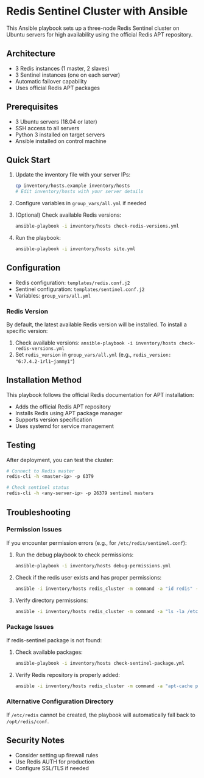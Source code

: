 # Redis Sentinel Cluster with Ansible

This Ansible playbook sets up a three-node Redis Sentinel cluster on Ubuntu servers for high availability using the official Redis APT repository.

## Architecture

- 3 Redis instances (1 master, 2 slaves)
- 3 Sentinel instances (one on each server)
- Automatic failover capability
- Uses official Redis APT packages

## Prerequisites

- 3 Ubuntu servers (18.04 or later)
- SSH access to all servers
- Python 3 installed on target servers
- Ansible installed on control machine

## Quick Start

1. Update the inventory file with your server IPs:
   ```bash
   cp inventory/hosts.example inventory/hosts
   # Edit inventory/hosts with your server details
   ```

2. Configure variables in `group_vars/all.yml` if needed

3. (Optional) Check available Redis versions:
   ```bash
   ansible-playbook -i inventory/hosts check-redis-versions.yml
   ```

4. Run the playbook:
   ```bash
   ansible-playbook -i inventory/hosts site.yml
   ```

## Configuration

- Redis configuration: `templates/redis.conf.j2`
- Sentinel configuration: `templates/sentinel.conf.j2`
- Variables: `group_vars/all.yml`

### Redis Version

By default, the latest available Redis version will be installed. To install a specific version:

1. Check available versions: `ansible-playbook -i inventory/hosts check-redis-versions.yml`
2. Set `redis_version` in `group_vars/all.yml` (e.g., `redis_version: "6:7.4.2-1rl1~jammy1"`)

## Installation Method

This playbook follows the official Redis documentation for APT installation:
- Adds the official Redis APT repository
- Installs Redis using APT package manager
- Supports version specification
- Uses systemd for service management

## Testing

After deployment, you can test the cluster:

```bash
# Connect to Redis master
redis-cli -h <master-ip> -p 6379

# Check sentinel status
redis-cli -h <any-server-ip> -p 26379 sentinel masters
```

## Troubleshooting

### Permission Issues

If you encounter permission errors (e.g., for `/etc/redis/sentinel.conf`):

1. Run the debug playbook to check permissions:
   ```bash
   ansible-playbook -i inventory/hosts debug-permissions.yml
   ```

2. Check if the redis user exists and has proper permissions:
   ```bash
   ansible -i inventory/hosts redis_cluster -m command -a "id redis" --become
   ```

3. Verify directory permissions:
   ```bash
   ansible -i inventory/hosts redis_cluster -m command -a "ls -la /etc/redis" --become
   ```

### Package Issues

If redis-sentinel package is not found:

1. Check available packages:
   ```bash
   ansible-playbook -i inventory/hosts check-sentinel-package.yml
   ```

2. Verify Redis repository is properly added:
   ```bash
   ansible -i inventory/hosts redis_cluster -m command -a "apt-cache policy redis" --become
   ```

### Alternative Configuration Directory

If `/etc/redis` cannot be created, the playbook will automatically fall back to `/opt/redis/conf`.

## Security Notes

- Consider setting up firewall rules
- Use Redis AUTH for production
- Configure SSL/TLS if needed
